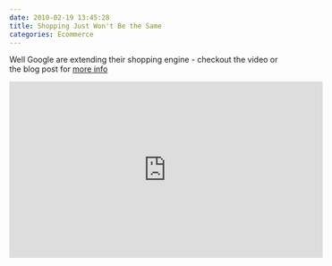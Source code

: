 ```yaml
---
date: 2010-02-19 13:45:28
title: Shopping Just Won't Be the Same
categories: Ecommerce
---
```


Well Google are extending their shopping engine - checkout the video or the blog post for [more info](http://googlemerchantblog.blogspot.com/2010/02/cross-posted-from-google-mobile-blog.html)

<iframe width="560" height="315" src="https://www.youtube.com/embed/du_G_xJw8WA" frameborder="0" allow="autoplay; encrypted-media" allowfullscreen></iframe>

